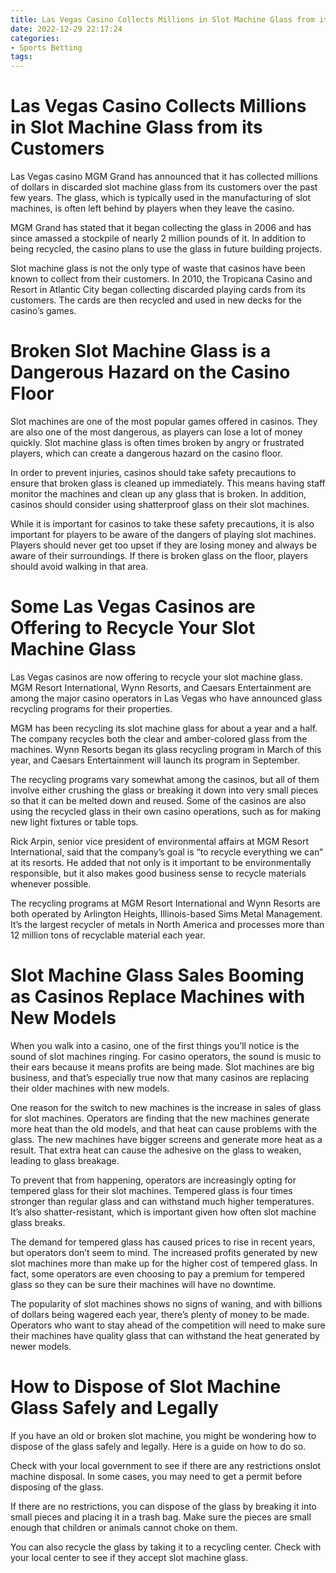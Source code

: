 ```yaml
---
title: Las Vegas Casino Collects Millions in Slot Machine Glass from its Customers 
date: 2022-12-29 22:17:24
categories:
- Sports Betting
tags:
---
```



#  Las Vegas Casino Collects Millions in Slot Machine Glass from its Customers 

Las Vegas casino MGM Grand has announced that it has collected millions of dollars in discarded slot machine glass from its customers over the past few years. The glass, which is typically used in the manufacturing of slot machines, is often left behind by players when they leave the casino.

MGM Grand has stated that it began collecting the glass in 2006 and has since amassed a stockpile of nearly 2 million pounds of it. In addition to being recycled, the casino plans to use the glass in future building projects.

Slot machine glass is not the only type of waste that casinos have been known to collect from their customers. In 2010, the Tropicana Casino and Resort in Atlantic City began collecting discarded playing cards from its customers. The cards are then recycled and used in new decks for the casino’s games.

#  Broken Slot Machine Glass is a Dangerous Hazard on the Casino Floor 

Slot machines are one of the most popular games offered in casinos. They are also one of the most dangerous, as players can lose a lot of money quickly. Slot machine glass is often times broken by angry or frustrated players, which can create a dangerous hazard on the casino floor.

In order to prevent injuries, casinos should take safety precautions to ensure that broken glass is cleaned up immediately. This means having staff monitor the machines and clean up any glass that is broken. In addition, casinos should consider using shatterproof glass on their slot machines.

While it is important for casinos to take these safety precautions, it is also important for players to be aware of the dangers of playing slot machines. Players should never get too upset if they are losing money and always be aware of their surroundings. If there is broken glass on the floor, players should avoid walking in that area.

#  Some Las Vegas Casinos are Offering to Recycle Your Slot Machine Glass 

Las Vegas casinos are now offering to recycle your slot machine glass. MGM Resort International, Wynn Resorts, and Caesars Entertainment are among the major casino operators in Las Vegas who have announced glass recycling programs for their properties.

MGM has been recycling its slot machine glass for about a year and a half. The company recycles both the clear and amber-colored glass from the machines. Wynn Resorts began its glass recycling program in March of this year, and Caesars Entertainment will launch its program in September.

The recycling programs vary somewhat among the casinos, but all of them involve either crushing the glass or breaking it down into very small pieces so that it can be melted down and reused. Some of the casinos are also using the recycled glass in their own casino operations, such as for making new light fixtures or table tops.

Rick Arpin, senior vice president of environmental affairs at MGM Resort International, said that the company’s goal is “to recycle everything we can” at its resorts. He added that not only is it important to be environmentally responsible, but it also makes good business sense to recycle materials whenever possible.

The recycling programs at MGM Resort International and Wynn Resorts are both operated by Arlington Heights, Illinois-based Sims Metal Management. It’s the largest recycler of metals in North America and processes more than 12 million tons of recyclable material each year.

#  Slot Machine Glass Sales Booming as Casinos Replace Machines with New Models 

When you walk into a casino, one of the first things you’ll notice is the sound of slot machines ringing. For casino operators, the sound is music to their ears because it means profits are being made. Slot machines are big business, and that’s especially true now that many casinos are replacing their older machines with new models.

One reason for the switch to new machines is the increase in sales of glass for slot machines. Operators are finding that the new machines generate more heat than the old models, and that heat can cause problems with the glass. The new machines have bigger screens and generate more heat as a result. That extra heat can cause the adhesive on the glass to weaken, leading to glass breakage.

To prevent that from happening, operators are increasingly opting for tempered glass for their slot machines. Tempered glass is four times stronger than regular glass and can withstand much higher temperatures. It’s also shatter-resistant, which is important given how often slot machine glass breaks.

The demand for tempered glass has caused prices to rise in recent years, but operators don’t seem to mind. The increased profits generated by new slot machines more than make up for the higher cost of tempered glass. In fact, some operators are even choosing to pay a premium for tempered glass so they can be sure their machines will have no downtime.

The popularity of slot machines shows no signs of waning, and with billions of dollars being wagered each year, there’s plenty of money to be made. Operators who want to stay ahead of the competition will need to make sure their machines have quality glass that can withstand the heat generated by newer models.

#  How to Dispose of Slot Machine Glass Safely and Legally

If you have an old or broken slot machine, you might be wondering how to dispose of the glass safely and legally. Here is a guide on how to do so.

Check with your local government to see if there are any restrictions onslot machine disposal. In some cases, you may need to get a permit before disposing of the glass.

If there are no restrictions, you can dispose of the glass by breaking it into small pieces and placing it in a trash bag. Make sure the pieces are small enough that children or animals cannot choke on them.

You can also recycle the glass by taking it to a recycling center. Check with your local center to see if they accept slot machine glass.